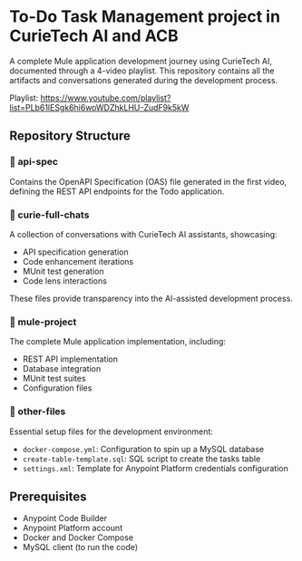 # To-Do Task Management project in CurieTech AI and ACB

A complete Mule application development journey using CurieTech AI, documented through a 4-video playlist. This repository contains all the artifacts and conversations generated during the development process.

Playlist: https://www.youtube.com/playlist?list=PLb61lESgk6hi6woWDZhkLHU-ZudF9k5kW

## Repository Structure

### 📁 api-spec

Contains the OpenAPI Specification (OAS) file generated in the first video, defining the REST API endpoints for the Todo application.

### 📁 curie-full-chats

A collection of conversations with CurieTech AI assistants, showcasing:

- API specification generation
- Code enhancement iterations
- MUnit test generation
- Code lens interactions

These files provide transparency into the AI-assisted development process.

### 📁 mule-project

The complete Mule application implementation, including:

- REST API implementation
- Database integration
- MUnit test suites
- Configuration files

### 📁 other-files

Essential setup files for the development environment:

- `docker-compose.yml`: Configuration to spin up a MySQL database
- `create-table-template.sql`: SQL script to create the tasks table
- `settings.xml`: Template for Anypoint Platform credentials configuration

## Prerequisites

- Anypoint Code Builder
- Anypoint Platform account
- Docker and Docker Compose
- MySQL client (to run the code)
